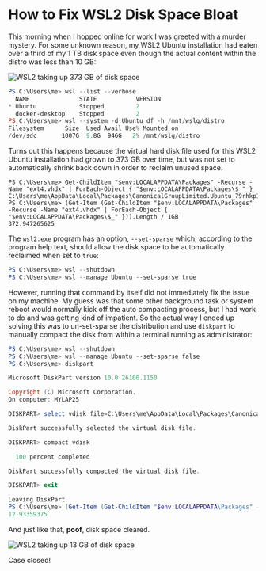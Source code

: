 How to Fix WSL2 Disk Space Bloat
================================

This morning when I hopped online for work I was greeted with a murder mystery.
For some unknown reason, my WSL2 Ubuntu installation had eaten over a third of
my 1 TB disk space even though the actual content within the distro was less
than 10 GB:

![WSL2 taking up 373 GB of disk space](/blog/2025-08-14-how-to-fix-wsl2-disk-space-bloat/ubuntu-373gb.png)

```ps1
PS C:\Users\me> wsl --list --verbose
  NAME              STATE           VERSION
* Ubuntu            Stopped         2
  docker-desktop    Stopped         2
PS C:\Users\me> wsl --system -d Ubuntu df -h /mnt/wslg/distro
Filesystem      Size  Used Avail Use% Mounted on
/dev/sdc       1007G  9.8G  946G   2% /mnt/wslg/distro
```

Turns out this happens because the virtual hard disk file used for this WSL2
Ubuntu installation had grown to 373 GB over time, but was not set to
automatically shrink back down in order to reclaim unused space.

```
PS C:\Users\me> Get-ChildItem "$env:LOCALAPPDATA\Packages" -Recurse -Name "ext4.vhdx" | ForEach-Object { "$env:LOCALAPPDATA\Packages\$_" }
C:\Users\me\AppData\Local\Packages\CanonicalGroupLimited.Ubuntu_79rhkp1fndgsc\LocalState\ext4.vhdx
PS C:\Users\me> (Get-Item (Get-ChildItem "$env:LOCALAPPDATA\Packages" -Recurse -Name "ext4.vhdx" | ForEach-Object { "$env:LOCALAPPDATA\Packages\$_" })).Length / 1GB
372.947265625
```

The `wsl2.exe` program has an option, `--set-sparse` which, according to the
program help text, should allow the disk space to be automatically reclaimed
when set to `true`:

```ps1
PS C:\Users\me> wsl --shutdown
PS C:\Users\me> wsl --manage Ubuntu --set-sparse true
```

However, running that command by itself did not immediately fix the issue on my
machine. My guess was that some other background task or system reboot would
normally kick off the auto compacting process, but I had work to do and was
getting kind of impatient. So the actual way I ended up solving this was to
un-set-sparse the distribution and use `diskpart` to manually compact the disk
from within a terminal running as administrator:

```ps1
PS C:\Users\me> wsl --shutdown
PS C:\Users\me> wsl --manage Ubuntu --set-sparse false
PS C:\Users\me> diskpart

Microsoft DiskPart version 10.0.26100.1150

Copyright (C) Microsoft Corporation.
On computer: MYLAP25

DISKPART> select vdisk file=C:\Users\me\AppData\Local\Packages\CanonicalGroupLimited.Ubuntu_79rhkp1fndgsc\LocalState\ext4.vhdx

DiskPart successfully selected the virtual disk file.

DISKPART> compact vdisk

  100 percent completed

DiskPart successfully compacted the virtual disk file.

DISKPART> exit

Leaving DiskPart...
PS C:\Users\me> (Get-Item (Get-ChildItem "$env:LOCALAPPDATA\Packages" -Recurse -Name "ext4.vhdx" | ForEach-Object { "$env:LOCALAPPDATA\Packages\$_" })).Length / 1GB
12.93359375
```

And just like that, **poof**, disk space cleared.

![WSL2 taking up 13 GB of disk space](/blog/2025-08-14-how-to-fix-wsl2-disk-space-bloat/ubuntu-13gb.png)

Case closed!
